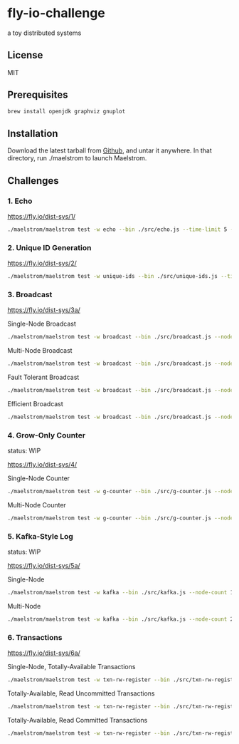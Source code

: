 # fly-io-challenge

a toy distributed systems

## License

MIT

## Prerequisites

```bash
brew install openjdk graphviz gnuplot
```

## Installation

Download the latest tarball from [Github](https://github.com/jepsen-io/maelstrom/releases/tag/v0.2.3), and untar it anywhere. In that directory, run ./maelstrom <args> to launch Maelstrom.

## Challenges

### 1. Echo

https://fly.io/dist-sys/1/

```bash
./maelstrom/maelstrom test -w echo --bin ./src/echo.js --time-limit 5 --log-stderr
```

### 2. Unique ID Generation

https://fly.io/dist-sys/2/

```bash
./maelstrom/maelstrom test -w unique-ids --bin ./src/unique-ids.js --time-limit 30 --rate 1000 --node-count 3 --availability total --nemesis partition --log-stderr
```

### 3. Broadcast

https://fly.io/dist-sys/3a/

Single-Node Broadcast
```bash
./maelstrom/maelstrom test -w broadcast --bin ./src/broadcast.js --node-count 1 --time-limit 20 --rate 100 --log-stderr 
```

Multi-Node Broadcast

```bash
./maelstrom/maelstrom test -w broadcast --bin ./src/broadcast.js --node-count 5 --time-limit 20 --rate 100 --log-stderr
```

Fault Tolerant Broadcast

```bash
./maelstrom/maelstrom test -w broadcast --bin ./src/broadcast.js --node-count 5 --time-limit 20 --rate 100 --nemesis partition --log-stderr
```

Efficient Broadcast

```bash
./maelstrom/maelstrom test -w broadcast --bin ./src/broadcast.js --node-count 25 --time-limit 20 --rate 100 --latency 100 --log-stderr
```

### 4. Grow-Only Counter

status: WIP

https://fly.io/dist-sys/4/

Single-Node Counter

```bash
./maelstrom/maelstrom test -w g-counter --bin ./src/g-counter.js --node-count 1 --rate 100 --time-limit 20 --nemesis partition --log-stderr
```

Multi-Node Counter

```bash
./maelstrom/maelstrom test -w g-counter --bin ./src/g-counter.js --node-count 3 --rate 100 --time-limit 20 --nemesis partition --log-stderr
```

### 5. Kafka-Style Log

status: WIP

https://fly.io/dist-sys/5a/

Single-Node

```bash
./maelstrom/maelstrom test -w kafka --bin ./src/kafka.js --node-count 1 --concurrency 2n --time-limit 20 --rate 1000 --log-stderr
```

Multi-Node

```bash
./maelstrom/maelstrom test -w kafka --bin ./src/kafka.js --node-count 2 --concurrency 2n --time-limit 20 --rate 1000 --log-stderr
```

### 6. Transactions

https://fly.io/dist-sys/6a/

Single-Node, Totally-Available Transactions

```bash
./maelstrom/maelstrom test -w txn-rw-register --bin ./src/txn-rw-register/index.js --node-count 1 --time-limit 20 --rate 1000 --concurrency 2n --consistency-models read-uncommitted --availability total --log-stderr
```

Totally-Available, Read Uncommitted Transactions

```bash
./maelstrom/maelstrom test -w txn-rw-register --bin ./src/txn-rw-register/index.js --node-count 2 --concurrency 2n --time-limit 20 --rate 1000 --consistency-models read-uncommitted --availability total --nemesis partition --log-stderr
```

Totally-Available, Read Committed Transactions

```bash
./maelstrom/maelstrom test -w txn-rw-register --bin ./src/txn-rw-register/index.js --node-count 2 --concurrency 2n --time-limit 20 --rate 1000 --consistency-models read-committed --availability total –-nemesis partition --log-stderr
```
